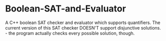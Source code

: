 # Boolean-SAT-and-Evaluator
A C++ boolean SAT checker and evaluator which supports quantifiers. The current version of this SAT checker DOESN'T support disjunctive solutions. - the program actually checks every possible solution, though.
